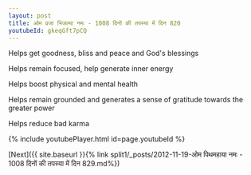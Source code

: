 ```yaml
---
layout: post
title: ओम प्रजा भिजल्या नमः - 1008 दिनों की तपस्या में दिन 820
youtubeId: gkeqGft7pCQ
---
```

 
 
Helps get goodness, bliss and peace and God's blessings
 
Helps remain focused, help generate inner energy 
 
Helps boost physical and mental health 
 
Helps remain grounded and generates a sense of gratitude towards the greater power 
 
Helps reduce bad karma
 
 
 
 


{% include youtubePlayer.html id=page.youtubeId %}
 
[Next]({{ site.baseurl }}{% link  split1/_posts/2012-11-19-ओम पिथमहाया नमः - 1008 दिनों की तपस्या में दिन 829.md%})
 
